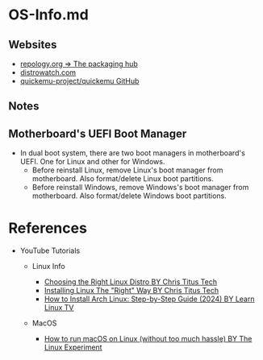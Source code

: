 # OS-Info.md

## Websites

* [repology.org => The packaging hub](https://repology.org/)
* [distrowatch.com](https://distrowatch.com/)
* [quickemu-project/quickemu GitHub](https://github.com/quickemu-project/quickemu)

## Notes

## Motherboard's UEFI Boot Manager

* In dual boot system, there are two boot managers in motherboard's UEFI. One for Linux and other for Windows.
  * Before reinstall Linux, remove Linux's boot manager from motherboard. Also format/delete Linux boot partitions.
  * Before reinstall Windows, remove Windows's boot manager from motherboard. Also format/delete Windows boot partitions.

# References

* YouTube Tutorials

  * Linux Info
    * [Choosing the Right Linux Distro BY Chris Titus Tech](https://www.youtube.com/watch?v=dL05DoJ0qsQ)
    * [Installing Linux The "Right" Way BY Chris Titus Tech](https://www.youtube.com/watch?v=CJ41KZ0fBMc)
    * [How to Install Arch Linux: Step-by-Step Guide (2024) BY Learn Linux TV](https://www.youtube.com/watch?v=FxeriGuJKTM)

  * MacOS
    * [How to run macOS on Linux (without too much hassle) BY The Linux Experiment](https://www.youtube.com/watch?v=Qa6y_CiyAMA)
